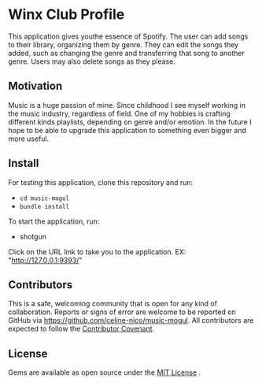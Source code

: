 # Winx Club Profile
This application gives youthe essence of Spotify. The user can add songs to their library, organizing them by genre. They can edit the songs they added, such as changing the genre and 
transferring that song to another genre. Users may also delete songs as they please. 

## Motivation
Music is a huge passion of mine. Since childhood I see myself working in the music industry, regardless of field. One of my hobbies is crafting different kinds playlists, depending on genre and/or emotion. In the future I hope to be able to upgrade this application to something even bigger and more useful. 

## Install 
For testing this application, clone this repository and run: 
- `cd music-mogul`
- `bundle install`

To start the application, run:
- shotgun

Click on the URL link to take you to the application. EX: "http://127.0.0.1:9393/" 

## Contributors 
This is a safe, welcoming community that is open for any kind of collaboration. Reports or signs of error are welcome to be reported on GitHub via https://github.com/celine-nico/music-mogul. All contributors are expected to follow the [Contributor Covenant](https://www.contributor-covenant.org/). 

## License 
Gems are available as open source under the [MIT License](http://www.opensource.org/licenses/mit-license) . 
